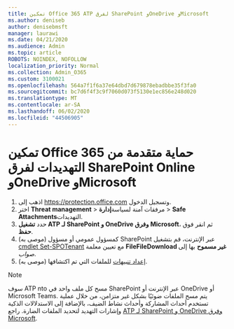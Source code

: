 ```yaml
---
title: تمكين Office 365 ATP لفرق SharePoint وOneDrive وMicrosoft
ms.author: deniseb
author: denisebmsft
manager: laurawi
ms.date: 04/21/2020
ms.audience: Admin
ms.topic: article
ROBOTS: NOINDEX, NOFOLLOW
localization_priority: Normal
ms.collection: Admin_O365
ms.custom: 3100021
ms.openlocfilehash: 564a7f1f6a37e64dbd7d679878ebadbbe35f3fa0
ms.sourcegitcommit: bc7d6f4f3c9f7060d073f5130e1ec856e248d020
ms.translationtype: MT
ms.contentlocale: ar-SA
ms.lasthandoff: 06/02/2020
ms.locfileid: "44506905"
---
```

# <a name="enable-office-365-advanced-threat-protection-for-sharepoint-online-onedrive-and-microsoft-teams"></a>تمكين Office 365 حماية متقدمة من التهديدات لفرق SharePoint Online وOneDrive وMicrosoft

1. اذهب إلى https://protection.office.com وتسجيل الدخول.
2. اختر **Threat management**  >  مرفقات آمنة لسياسة**إدارة**  >  **Safe Attachments**التهديدات.
3. حدد **تشغيل ATP لـ SharePoint و OneDrive وفرق Microsoft**، ثم انقر فوق **حفظ**.
4. (موصى به) كمسؤول عمومي أو مسؤول SharePoint عبر الإنترنت، قم بتشغيل [cmdlet Set-SPOTenant](https://docs.microsoft.com/powershell/module/sharepoint-online/Set-SPOTenant?view=sharepoint-ps) مع تعيين معلمة **FileFileDownload غير مسموح** بها إلى *صواب*.
5. (موصى به) [إعداد تنبيهات](https://docs.microsoft.com/microsoft-365/security/office-365-security/turn-on-atp-for-spo-odb-and-teams#set-up-alerts-for-detected-files) للملفات التي تم اكتشافها.

> [!NOTE]
> سوف ATP nto مسح كل ملف واحد في SharePoint عبر الإنترنت أو OneDrive أو Microsoft Teams. يتم مسح الملفات ضوئيًا بشكل غير متزامن، من خلال عملية تستخدم أحداث المشاركة وأحداث نشاط الضيف، بالإضافة إلى الاستدلالات الذكية وإشارات التهديد لتحديد الملفات الضارة. راجع [ATP لـ SharePoint و OneDrive وفرق Microsoft](https://docs.microsoft.com/microsoft-365/security/office-365-security/atp-for-spo-odb-and-teams).